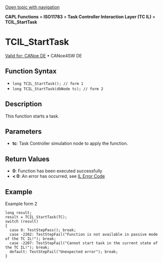 [Open topic with navigation](../../../../../../CANoeDEFamily.htm#Topics/CAPLFunctions/ISO11783/ISOInteractionLayerTC/Functions/CAPLfunctionIso11783TCILStartTask.md)

**CAPL Functions** » **ISO11783** » **Task Controller Interaction Layer (TC IL)** » **TCIL_StartTask**

# TCIL_StartTask

[Valid for: CANoe DE](../../../../Shared/FeatureAvailability.md) • CANoe4SW DE

## Function Syntax

- `long TCIL_StartTask(); // form 1`
- `long TCIL_StartTask(dbNode tc); // form 2`

## Description

This function starts a task.

## Parameters

- **tc**: Task Controller simulation node to apply the function.

## Return Values

- **0**: Function has been executed successfully
- **< 0**: An error has occurred, see [IL Error Code](../../../CAPLfunctionsISOj1939ErrorCodes.md)

## Example

Example form 2

```plaintext
long result;
result = TCIL_StartTask(TC);
switch (result)
{
  case 0: TestStepPass(); break;
  case -2202: TestStepFail("Function is not available in passive mode of the TC IL!"); break;
  case -2207: TestStepFail("Cannot start task in the current state of the TC IL!"); break;
  default: TestStepFail("Unexpected error"); break;
}
```
